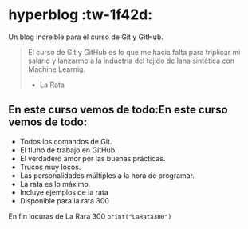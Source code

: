 # hyperblog :tw-1f42d:
Un blog increible para el curso de Git y GitHub.
>El curso de Git y GitHub es lo que me hacia falta para triplicar mi salario y lanzarme a la inductria del tejido de lana sintética con Machine Learnig.
>* La Rata

## En este curso vemos de todo:En este curso vemos de todo:
* Todos los comandos de Git.
* El fluho de trabajo en GitHub.
* El verdadero amor por las buenas prácticas.
* Trucos muy locos.
* Las personalidades múltiples a la hora de programar.
* La rata es lo máximo.
* Incluye ejemplos de la rata
* Disponible para la rata 300

En fin locuras de La Rara 300
`print("LaRata300")`
